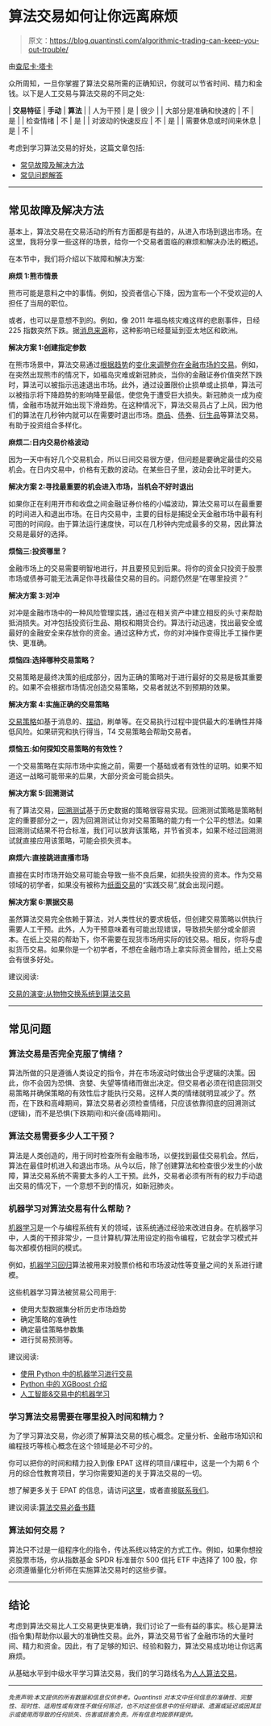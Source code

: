 # 算法交易如何让你远离麻烦

> 原文：<https://blog.quantinsti.com/algorithmic-trading-can-keep-you-out-trouble/>

由[查尼卡·塔卡](https://www.linkedin.com/in/chainika-bahl-thakar-b32971155/)

众所周知，一旦你掌握了算法交易所需的正确知识，你就可以节省时间、精力和金钱。以下是人工交易与算法交易的不同之处:

| **交易特征** | **手动** | **算法** |
| 人为干预 | 是 | 很少 |
| 大部分是准确和快速的 | 不 | 是 |
| 检查情绪 | 不 | 是 |
| 对波动的快速反应 | 不 | 是 |
| 需要休息或时间来休息 | 是 | 不 |

考虑到学习算法交易的好处，这篇文章包括:

*   [常见故障及解决方法](#common-troubles-and-solutions-to-them)
*   [常见问题解答](#frequently-asked-questions)

* * *

## 常见故障及解决方法

基本上，算法交易在交易活动的所有方面都是有益的，从进入市场到退出市场。在这里，我将分享一些这样的场景，给你一个交易者面临的麻烦和解决办法的概述。

在本节中，我们将介绍以下故障和解决方案:

**麻烦 1:熊市情景**

熊市可能是意料之中的事情。例如，投资者信心下降，因为宣布一个不受欢迎的人担任了当局的职位。

或者，也可以是意想不到的。例如，像 2011 年福岛核灾难这样的悲剧事件，日经 225 指数突然下跌。据[消息来源](https://www.nytimes.com/2011/03/16/business/global/16iht-markets.html)称，这种影响已经蔓延到亚太地区和欧洲。

**解决方案 1:创建指定参数**

在熊市场景中，算法交易通过[根据趋势](https://quantra.quantinsti.com/course/quantitative-portfolio-management)的[变化来调整你在金融市场的交易](/market-events-performance-algorithms/)。例如，在突然出现熊市的情况下，如福岛灾难或新冠肺炎，当你的金融证券价值突然下跌时，算法可以被指示迅速退出市场。此外，通过设置限价止损单或止损单，算法可以被指示将下降趋势的影响降至最低，使您免于遭受巨大损失。新冠肺炎一成为疫情，金融市场就开始出现下滑趋势。在这种情况下，算法交易员占了上风，因为他们的算法在几秒钟内就可以在需要时退出市场。[商品](/algo-trading-commodity-markets-webinar-13-february-2020/)、[债券](https://quantra.quantinsti.com/glossary/Bond)、[衍生品](/derivatives-market/)等算法交易。有助于投资组合多样化。

**麻烦二:日内交易价格波动**

因为一天中有好几个交易机会，所以日间交易很方便，但问题是要确定最佳的交易机会。在日内交易中，价格有无数的波动。在某些日子里，波动会比平时更大。

**解决方案 2:寻找最重要的机会进入市场，当机会不好时退出**

如果你正在利用开市和收盘之间金融证券价格的小幅波动，算法交易可以在最重要的时间进入和退出市场。在日内交易中，主要的目标是捕捉全天金融市场中最有利可图的时间段。由于算法运行速度快，可以在几秒钟内完成最多的交易，因此算法交易是最好的选择。

**烦恼三:投资哪里？**

金融市场上的交易需要明智地进行，并且要预见到后果。将你的资金只投资于股票市场或债券可能无法满足你寻找最佳交易的目的。问题仍然是“在哪里投资？”

**解决方案 3:对冲**

对冲是金融市场中的一种风险管理实践，通过在相关资产中建立相反的头寸来帮助抵消损失。对冲包括投资衍生品、期权和期货合约。算法行动迅速，找出最安全或最好的金融安全来存放你的资金。通过这种方式，你的对冲操作变得比手工操作更快、更准确。

**烦恼四:选择哪种交易策略？**

交易策略是最终决策的组成部分，因为正确的策略对于进行最好的交易是极其重要的。如果不会根据市场情况创造交易策略，交易者就达不到预期的效果。

**解决方案 4:实施正确的交易策略**

[交易策略](https://quantra.quantinsti.com/glossary/Trading-Strategy)如基于消息的、[摆动](https://quantra.quantinsti.com/course/swing-trading-strategies)，刷单等。在交易执行过程中提供最大的准确性并降低风险。如果研究和执行得当，T4 交易策略会帮助交易者。

**烦恼五:如何探知交易策略的有效性？**

一个交易策略在实际市场中实施之前，需要一个基础或者有效性的证明。如果不知道这一战略可能带来的后果，大部分资金可能会损失。

**解决方案 5:回溯测试**

有了算法交易，[回溯测试](/backtesting/)基于历史数据的策略很容易实现。回溯测试策略是策略制定的重要部分之一，因为回溯测试让你对交易策略的能力有一个公平的想法。如果回溯测试结果不符合标准，我们可以放弃该策略，并节省资本，如果不经过回溯测试就直接应用该策略，可能会损失资本。

**麻烦六:直接跳进直播市场**

直接在实时市场开始交易可能会导致一些不良后果，如损失投资的资本。作为交易领域的初学者，如果没有被称为[纸面交易](/paper-trading/)的“实践交易”,就会出现问题。

**解决方案 6:票据交易**

虽然算法交易完全依赖于算法，对人类性状的要求极低，但创建交易策略以供执行需要人工干预。此外，人为干预意味着有可能出现错误，导致损失部分或全部资本。在纸上交易的帮助下，你不需要在现货市场用实际的钱交易。相反，你将与虚拟货币交易。如果你是一个初学者，不想在金融市场上拿实际资金冒险，纸上交易会有很多好处。

建议阅读:

[交易的演变:从物物交换系统到算法交易](/evolution-trading-barter-system-algo-trading/)

* * *

## 常见问题

### 算法交易是否完全克服了情绪？

算法所做的只是遵循人类设定的指令，并在市场波动时做出合乎逻辑的决策。因此，你不会因为恐惧、贪婪、失望等情绪而做出决定。但交易者必须在彻底回测交易策略并确保策略的有效性后才能执行交易。这样人类的情绪就明显减少了。然而，在下跌和高峰期间，算法交易者必须检查情绪，只应该依靠彻底的回溯测试(逻辑)，而不是恐惧(下跌期间)和兴奋(高峰期间)。

### 算法交易需要多少人工干预？

算法是人类创造的，用于同时检查所有金融市场，以便找到最佳交易机会。然后，算法在最佳时机进入和退出市场。从今以后，除了创建算法和检查很少发生的小故障，算法交易系统不需要太多的人工干预。此外，交易者必须有所有的权力手动退出交易的情况下，一个意想不到的情况，如新冠肺炎。

### 机器学习对算法交易有什么帮助？

[机器学习](/tag/machine-learning/)是一个与编程系统有关的领域，该系统通过经验来改进自身。在机器学习中，人类的干预非常少，一旦计算机/算法用设定的指令编程，它就会学习模式并每次都模仿相同的模式。

例如，[机器学习回归](https://quantra.quantinsti.com/course/trading-with-machine-learning-regression)算法被用来对股票价格和市场波动性等变量之间的关系进行建模。

这些机器学习算法被贸易公司用于:

*   使用大型数据集分析历史市场趋势
*   确定策略的准确性
*   确定最佳策略参数集
*   进行贸易预测等。

建议阅读:

*   [使用 Python 中的机器学习进行交易](/trading-using-machine-learning-python/)
*   [Python 中的 XGBoost 介绍](/xgboost-python/)
*   [人工智能&交易中的机器学习](/artificial-intelligence-machine-learning-trading/)

### 学习算法交易需要在哪里投入时间和精力？

为了学习算法交易，你必须了解算法交易的核心概念。定量分析、金融市场知识和编程技巧等核心概念在这个领域是必不可少的。

你可以把你的时间和精力投入到像 EPAT 这样的项目/课程中，这是一个为期 6 个月的综合性教育项目，学习你需要知道的关于算法交易的一切。

想了解更多关于 EPAT 的信息，请访问[这里](https://www.quantinsti.com/)，或者直接[联系我们](https://calendly.com/counsellor-1/sm)。

建议阅读:[算法交易必备书籍](/essential-books-algorithmic-trading/)

### 算法如何交易？

算法只不过是一组程序化的指令，传达系统以特定的方式工作。例如，如果你想投资股票市场，你从指数基金 SPDR 标准普尔 500 信托 ETF 中选择了 100 股，你必须遵循量化分析师在实施算法交易时的这些步骤。

* * *

## 结论

考虑到算法交易比人工交易更快更准确，我们讨论了一些有益的事实。核心是算法(指令集)帮助你以最大的准确性交易。此外，算法交易节省了金融市场的大量时间、精力和资金。因此，有了足够的知识、经验和毅力，算法交易成功地让你远离麻烦。

从基础水平到中级水平学习算法交易，我们的学习路线名为[人人算法交易](https://quantra.quantinsti.com/learning-track/algorithmic-trading-for-everyone)。

* * *

*<small>免责声明:本文提供的所有数据和信息仅供参考。QuantInsti 对本文中任何信息的准确性、完整性、现时性、适用性或有效性不做任何陈述，也不对这些信息中的任何错误、遗漏或延迟或因其显示或使用而导致的任何损失、伤害或损害负责。所有信息均按原样提供。</small>*